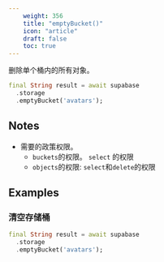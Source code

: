 ```yaml
---
    weight: 356
    title: "emptyBucket()"
    icon: "article"
    draft: false
    toc: true
---
```


删除单个桶内的所有对象。


```dart
final String result = await supabase
  .storage
  .emptyBucket('avatars');
```






## Notes

- 需要的政策权限。
  - `buckets`的权限。 `select` 的权限 
  - `objects`的权限: `select`和`delete`的权限










## Examples

### 清空存储桶



```dart
final String result = await supabase
  .storage
  .emptyBucket('avatars');
```